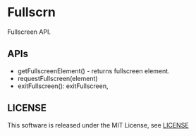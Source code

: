 Fullscrn
========

Fullscreen API.

APIs
----

* getFullscreenElement() - returns fullscreen element.
* requestFullscreen(element)
* exitFullscreen(): exitFullscreen,

LICENSE
-------

This software is released under the MIT License, see [LICENSE](LICENSE)
